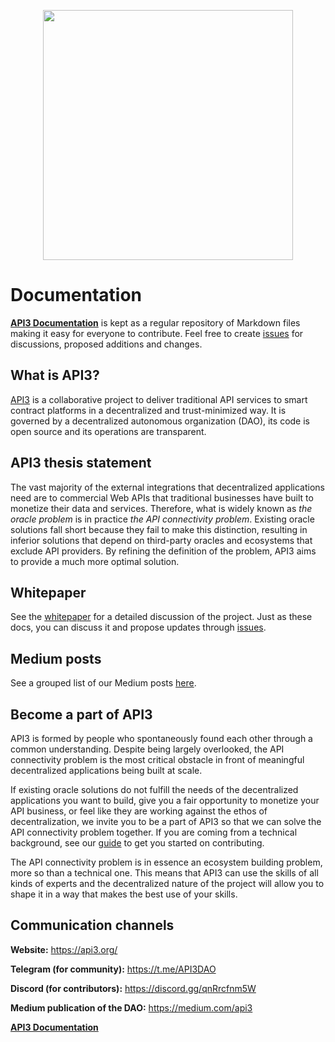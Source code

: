 <p align="center">
  <img src="https://github.com/api3dao/api3-docs/raw/master/figures/api3.png" width="400" />
</p>

# Documentation

**[API3 Documentation](https://docs.api3.org)** is kept as a regular repository of Markdown files making it easy for everyone to contribute. Feel free to create [issues](https://github.com/api3dao/api3-docs/issues) for discussions, proposed additions and changes.

## What is API3?

[API3](https://api3.org/) is a collaborative project to deliver traditional API services to smart contract platforms in a decentralized and trust-minimized way. It is governed by a decentralized autonomous organization (DAO), its code is open source and its operations are transparent.

## API3 thesis statement

The vast majority of the external integrations that decentralized applications need are to commercial Web APIs that traditional businesses have built to monetize their data and services. Therefore, what is widely known as *the oracle problem* is in practice *the API connectivity problem*. Existing oracle solutions fall short because they fail to make this distinction, resulting in inferior solutions that depend on third-party oracles and ecosystems that exclude API providers. By refining the definition of the problem, API3 aims to provide a much more optimal solution.

## Whitepaper

See the [whitepaper](https://raw.githubusercontent.com/api3dao/api3-whitepaper/master/api3-whitepaper.pdf) for a detailed discussion of the project. Just as these docs, you can discuss it and propose updates through [issues](https://github.com/api3dao/api3-whitepaper/issues).

## Medium posts

See a grouped list of our Medium posts [here](https://medium.com/api3).

## Become a part of API3

API3 is formed by people who spontaneously found each other through a common understanding. Despite being largely overlooked, the API connectivity problem is the most critical obstacle in front of meaningful decentralized applications being built at scale.

If existing oracle solutions do not fulfill the needs of the decentralized applications you want to build, give you a fair opportunity to monetize your API business, or feel like they are working against the ethos of decentralization, we invite you to be a part of API3 so that we can solve the API connectivity problem together. If you are coming from a technical background, see our [guide](https://docs.api3.org/pre-alpha/introduction/contributing.html) to get you started on contributing.

The API connectivity problem is in essence an ecosystem building problem, more so than a technical one. This means that API3 can use the skills of all kinds of experts and the decentralized nature of the project will allow you to shape it in a way that makes the best use of your skills.

## Communication channels

**Website:** https://api3.org/

**Telegram (for community):** https://t.me/API3DAO

**Discord (for contributors):** https://discord.gg/qnRrcfnm5W

**Medium publication of the DAO:** https://medium.com/api3

**[API3 Documentation](https://docs.api3.org)**

